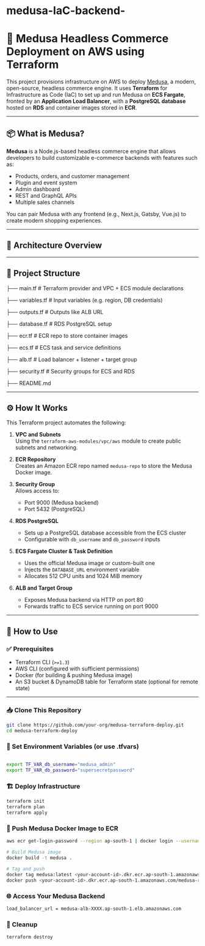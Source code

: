 # medusa-IaC-backend-

# 🚀 Medusa Headless Commerce Deployment on AWS using Terraform

This project provisions infrastructure on AWS to deploy [Medusa](https://medusajs.com/), a modern, open-source, headless commerce engine. It uses **Terraform** for Infrastructure as Code (IaC) to set up and run Medusa on **ECS Fargate**, fronted by an **Application Load Balancer**, with a **PostgreSQL database** hosted on **RDS** and container images stored in **ECR**.

---

## 📦 What is Medusa?

**Medusa** is a Node.js-based headless commerce engine that allows developers to build customizable e-commerce backends with features such as:
- Products, orders, and customer management
- Plugin and event system
- Admin dashboard
- REST and GraphQL APIs
- Multiple sales channels

You can pair Medusa with any frontend (e.g., Next.js, Gatsby, Vue.js) to create modern shopping experiences.

---

## 🔧 Architecture Overview


---

## 📁 Project Structure

├── main.tf # Terraform provider and VPC + ECS module declarations 

├── variables.tf # Input variables (e.g. region, DB credentials) 

├── outputs.tf # Outputs like ALB URL 

├── database.tf # RDS PostgreSQL setup 

├── ecr.tf # ECR repo to store container images 

├── ecs.tf # ECS task and service definitions 

├── alb.tf # Load balancer + listener + target group 

├── security.tf # Security groups for ECS and RDS 

├── README.md 

---

## ⚙️ How It Works

This Terraform project automates the following:

1. **VPC and Subnets**  
   Using the `terraform-aws-modules/vpc/aws` module to create public subnets and networking.

2. **ECR Repository**  
   Creates an Amazon ECR repo named `medusa-repo` to store the Medusa Docker image.

3. **Security Group**  
   Allows access to:
   - Port 9000 (Medusa backend)
   - Port 5432 (PostgreSQL)

4. **RDS PostgreSQL**  
   - Sets up a PostgreSQL database accessible from the ECS cluster
   - Configurable with `db_username` and `db_password` inputs

5. **ECS Fargate Cluster & Task Definition**  
   - Uses the official Medusa image or custom-built one
   - Injects the `DATABASE_URL` environment variable
   - Allocates 512 CPU units and 1024 MiB memory

6. **ALB and Target Group**  
   - Exposes Medusa backend via HTTP on port 80
   - Forwards traffic to ECS service running on port 9000

---

## 🚀 How to Use

### ✅ Prerequisites

- Terraform CLI (`>=1.3`)
- AWS CLI (configured with sufficient permissions)
- Docker (for building & pushing Medusa image)
- An S3 bucket & DynamoDB table for Terraform state (optional for remote state)

---

### 📥 Clone This Repository

```bash
git clone https://github.com/your-org/medusa-terraform-deploy.git
cd medusa-terraform-deploy

```

### 🔐 Set Environment Variables (or use .tfvars)
```bash

export TF_VAR_db_username="medusa_admin"
export TF_VAR_db_password="supersecretpassword"
```

### 🏗️ Deploy Infrastructure

```bash
terraform init
terraform plan
terraform apply

```


### 🐳 Push Medusa Docker Image to ECR
```bash
aws ecr get-login-password --region ap-south-1 | docker login --username AWS --password-stdin <your-account-id>.dkr.ecr.ap-south-1.amazonaws.com

# Build Medusa image
docker build -t medusa .

# Tag and push
docker tag medusa:latest <your-account-id>.dkr.ecr.ap-south-1.amazonaws.com/medusa-repo:latest
docker push <your-account-id>.dkr.ecr.ap-south-1.amazonaws.com/medusa-repo:latest

```


### 🌐 Access Your Medusa Backend
```bash
load_balancer_url = medusa-alb-XXXX.ap-south-1.elb.amazonaws.com
```

### 🧹 Cleanup
```bash
terraform destroy
```